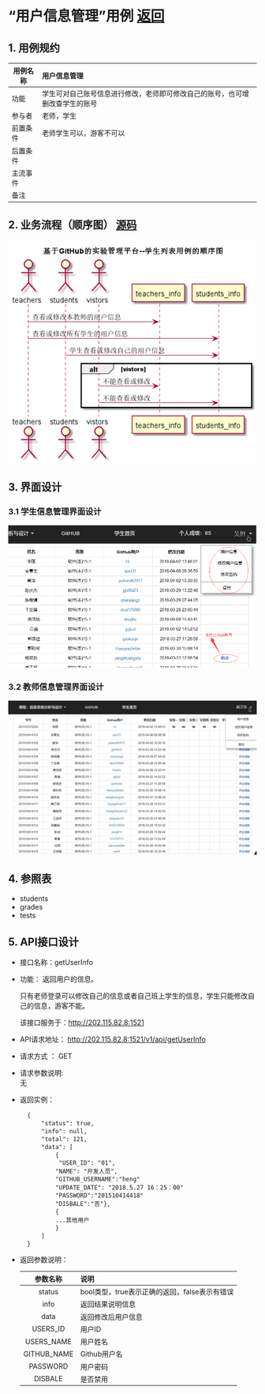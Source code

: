 # “用户信息管理”用例 [返回](./README.md)
## 1. 用例规约


|用例名称|用户信息管理|
|-------|:-------------|
|功能|学生可对自己账号信息进行修改，老师即可修改自己的账号，也可增删改查学生的账号|
|参与者|老师，学生|
|前置条件|老师学生可以，游客不可以|
|后置条件| |
|主流事件| |
|备注| |

## 2. 业务流程（顺序图） [源码](./sequence评定成绩.puml)
![sequence5](sequence用户信息管理.png) 

## 3. 界面设计
### 3.1 学生信息管理界面设计
![student_info_guanli](student_info_guanli.png) 

### 3.2 教师信息管理界面设计
![student_info_guanli](teacher_info_guanli.png) 

## 4. 参照表

- students
- grades
- tests

## 5. API接口设计

- 接口名称：getUserInfo
    
- 功能：
    返回用户的信息。   
    
   只有老师登录可以修改自己的信息或者自己班上学生的信息，学生只能修改自己的信息，游客不能。
    
    该接口服务于：http://202.115.82.8:1521
    
- API请求地址： 
    http://202.115.82.8:1521/v1/api/getUserInfo

- 请求方式 ：
    GET  

- 请求参数说明:        
    无
    
- 返回实例：

        {
            "status": true,
            "info": null, 
            "total": 121,         
            "data": [
                {
                 "USER_ID": "01", 
                "NAME": "开发人员", 
                "GITHUB_USERNAME":"heng"
                "UPDATE_DATE": "2018.5.27 16：25：00"
                "PASSWORD":"201510414418"
                "DISBALE":"否"}, 
                {
                ...其他用户
                }
            ] 
        }
  
- 返回参数说明：    
 
  |参数名称|说明|
  |:---------:|:--------------------------------------------------------|      
  |status|bool类型，true表示正确的返回，false表示有错误|
  |info|返回结果说明信息|
  |data|返回修改后用户信息|
  |USERS_ID|用户ID|
  |USERS_NAME|用户姓名|
  |GITHUB_NAME|Github用户名|
  |PASSWORD|用户密码|
  |DISBALE|是否禁用|
  